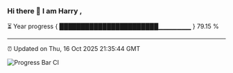### Hi there 👋 I am Harry , 

⏳ Year progress { ███████████████████████▁▁▁▁▁▁▁ } 79.15 %

---

⏰ Updated on Thu, 16 Oct 2025 21:35:44 GMT

![Progress Bar CI](https://github.com/duykhang68/duykhang68/workflows/Progress%20Bar%20CI/badge.svg)

